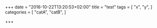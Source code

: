 +++
date = "2016-10-22T13:20:53+02:00"
title = "test"
tags = [
  "x",
  "y",
]
categories = [
  "catA",
  "catB",
]

+++


